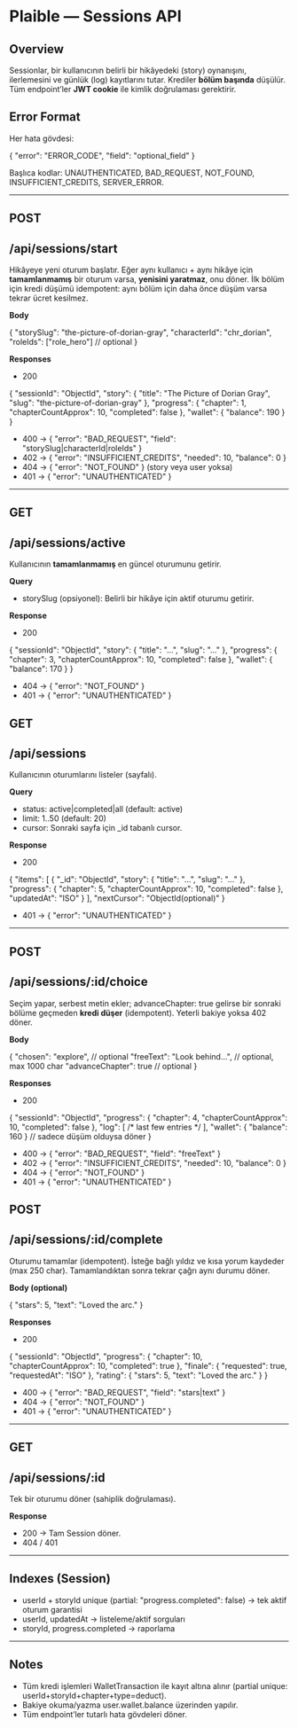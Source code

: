 # Plaible — Sessions API

## **Overview**

Sessionlar, bir kullanıcının belirli bir hikâyedeki (story) oynanışını, ilerlemesini ve günlük (log) kayıtlarını tutar. Krediler **bölüm başında** düşülür. Tüm endpoint’ler **JWT cookie** ile kimlik doğrulaması gerektirir.

## **Error Format**

Her hata gövdesi:

{ "error": "ERROR_CODE", "field": "optional_field" }

Başlıca kodlar: UNAUTHENTICATED, BAD_REQUEST, NOT_FOUND, INSUFFICIENT_CREDITS, SERVER_ERROR.

---

## **POST**

## **/api/sessions/start**

Hikâyeye yeni oturum başlatır. Eğer aynı kullanıcı + aynı hikâye için **tamamlanmamış** bir oturum varsa, **yenisini yaratmaz**, onu döner. İlk bölüm için kredi düşümü idempotent: aynı bölüm için daha önce düşüm varsa tekrar ücret kesilmez.

**Body**

{
"storySlug": "the-picture-of-dorian-gray",
"characterId": "chr_dorian",
"roleIds": ["role_hero"] // optional
}

**Responses**

- 200

{
"sessionId": "ObjectId",
"story": { "title": "The Picture of Dorian Gray", "slug": "the-picture-of-dorian-gray" },
"progress": { "chapter": 1, "chapterCountApprox": 10, "completed": false },
"wallet": { "balance": 190 }
}

- 400 → { "error": "BAD_REQUEST", "field": "storySlug|characterId|roleIds" }
- 402 → { "error": "INSUFFICIENT_CREDITS", "needed": 10, "balance": 0 }
- 404 → { "error": "NOT_FOUND" } (story veya user yoksa)
- 401 → { "error": "UNAUTHENTICATED" }

---

## **GET**

## **/api/sessions/active**

Kullanıcının **tamamlanmamış** en güncel oturumunu getirir.

**Query**

- storySlug (opsiyonel): Belirli bir hikâye için aktif oturumu getirir.

**Response**

- 200

{
"sessionId": "ObjectId",
"story": { "title": "…", "slug": "…" },
"progress": { "chapter": 3, "chapterCountApprox": 10, "completed": false },
"wallet": { "balance": 170 }
}

- 404 → { "error": "NOT_FOUND" }
- 401 → { "error": "UNAUTHENTICATED" }

## **GET**

## **/api/sessions**

Kullanıcının oturumlarını listeler (sayfalı).

**Query**

- status: active|completed|all (default: active)
- limit: 1..50 (default: 20)
- cursor: Sonraki sayfa için _id tabanlı cursor.

**Response**

- 200

{
"items": [
{
"_id": "ObjectId",
"story": { "title": "…", "slug": "…" },
"progress": { "chapter": 5, "chapterCountApprox": 10, "completed": false },
"updatedAt": "ISO"
}
],
"nextCursor": "ObjectId(optional)"
}

- 401 → { "error": "UNAUTHENTICATED" }

---

## **POST**

## **/api/sessions/:id/choice**

Seçim yapar, serbest metin ekler; advanceChapter: true gelirse bir sonraki bölüme geçmeden **kredi düşer** (idempotent). Yeterli bakiye yoksa 402 döner.

**Body**

{
"chosen": "explore",            // optional
"freeText": "Look behind...",   // optional, max 1000 char
"advanceChapter": true          // optional
}

**Responses**

- 200

{
"sessionId": "ObjectId",
"progress": { "chapter": 4, "chapterCountApprox": 10, "completed": false },
"log": [ /* last few entries */ ],
"wallet": { "balance": 160 }    // sadece düşüm olduysa döner
}

- 400 → { "error": "BAD_REQUEST", "field": "freeText" }
- 402 → { "error": "INSUFFICIENT_CREDITS", "needed": 10, "balance": 0 }
- 404 → { "error": "NOT_FOUND" }
- 401 → { "error": "UNAUTHENTICATED" }

## **POST**

## **/api/sessions/:id/complete**

Oturumu tamamlar (idempotent). İsteğe bağlı yıldız ve kısa yorum kaydeder (max 250 char). Tamamlandıktan sonra tekrar çağrı aynı durumu döner.

**Body (optional)**

{ "stars": 5, "text": "Loved the arc." }

**Responses**

- 200

{
"sessionId": "ObjectId",
"progress": { "chapter": 10, "chapterCountApprox": 10, "completed": true },
"finale": { "requested": true, "requestedAt": "ISO" },
"rating": { "stars": 5, "text": "Loved the arc." }
}

- 400 → { "error": "BAD_REQUEST", "field": "stars|text" }
- 404 → { "error": "NOT_FOUND" }
- 401 → { "error": "UNAUTHENTICATED" }

---

## **GET**

## **/api/sessions/:id**

Tek bir oturumu döner (sahiplik doğrulaması).

**Response**

- 200 → Tam Session döner.
- 404 / 401

---

## **Indexes (Session)**

- userId + storyId unique (partial: "progress.completed": false) → tek aktif oturum garantisi
- userId, updatedAt → listeleme/aktif sorguları
- storyId, progress.completed → raporlama

---

## **Notes**

- Tüm kredi işlemleri WalletTransaction ile kayıt altına alınır (partial unique: userId+storyId+chapter+type=deduct).
- Bakiye okuma/yazma user.wallet.balance üzerinden yapılır.
- Tüm endpoint’ler tutarlı hata gövdeleri döner.